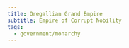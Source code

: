 ```yaml
---
title: Oregallian Grand Empire
subtitle: Empire of Corrupt Nobility
tags:
  - government/monarchy
---
```

